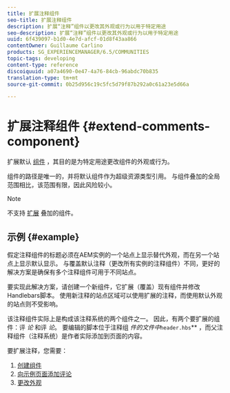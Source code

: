 ```yaml
---
title: 扩展注释组件
seo-title: 扩展注释组件
description: 扩展“注释”组件以更改其外观或行为以用于特定用途
seo-description: 扩展“注释”组件以更改其外观或行为以用于特定用途
uuid: 6f439097-b1d0-4e7d-afcf-01d8f43aa866
contentOwner: Guillaume Carlino
products: SG_EXPERIENCEMANAGER/6.5/COMMUNITIES
topic-tags: developing
content-type: reference
discoiquuid: a07a4690-0e47-4a76-84cb-96abdc70b835
translation-type: tm+mt
source-git-commit: 0b25d956c19c5fc5d79f87b292a0c61a23e5d66a

---
```



# 扩展注释组件 {#extend-comments-component}

扩展默认 [组件](client-customize.md#extensions) ，其目的是为特定用途更改组件的外观或行为。

组件的路径是唯一的，并将默认组件作为超级资源类型引用。 与组件叠加的全局范围相比，该范围有限，因此风险较小。

>[!NOTE]
>
>不支持 [扩展](client-customize.md#overlays) 叠加的组件。

## 示例 {#example}

假定注释组件的标题必须在AEM实例的一个站点上显示替代外观，而在另一个站点上显示默认显示。 与覆盖默认注释（更改所有实例的注释组件）不同，更好的解决方案是确保有多个注释组件可用于不同站点。

要实现此解决方案，请创建一个新组件，它扩展（覆盖）现有组件并修改Handlebars脚本。 使用新注释的站点区域可以使用扩展的注释，而使用默认外观的站点则不受影响。

该注释组件实际上是构成该注释系统的两个组件之一。 因此，有两个要扩展的组件：评 *论* 和评 *论*。 要编辑的脚本位于注释组 *件的文件中*`header.hbs`** ，而父注释组件（注释系统）是作者实际添加到页面的内容。

要扩展注释，您需要：

1. [创建组件](extend-create-components.md)
1. [向示例页面添加评论](extend-sample-page.md)
1. [更改外观](extend-alter-appearance.md)

